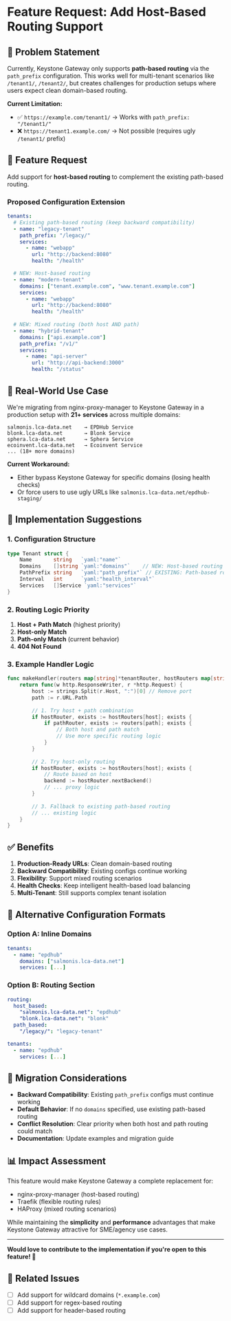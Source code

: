 # Feature Request: Add Host-Based Routing Support

## 🎯 **Problem Statement**

Currently, Keystone Gateway only supports **path-based routing** via the `path_prefix` configuration. This works well for multi-tenant scenarios like `/tenant1/`, `/tenant2/`, but creates challenges for production setups where users expect clean domain-based routing.

**Current Limitation:**
- ✅ `https://example.com/tenant1/` → Works with `path_prefix: "/tenant1/"`
- ❌ `https://tenant1.example.com/` → Not possible (requires ugly `/tenant1/` prefix)

## 🚀 **Feature Request**

Add support for **host-based routing** to complement the existing path-based routing.

### **Proposed Configuration Extension**

```yaml
tenants:
  # Existing path-based routing (keep backward compatibility)
  - name: "legacy-tenant"
    path_prefix: "/legacy/"
    services:
      - name: "webapp"
        url: "http://backend:8080"
        health: "/health"

  # NEW: Host-based routing  
  - name: "modern-tenant"
    domains: ["tenant.example.com", "www.tenant.example.com"]
    services:
      - name: "webapp"
        url: "http://backend:8080"
        health: "/health"
        
  # NEW: Mixed routing (both host AND path)
  - name: "hybrid-tenant"
    domains: ["api.example.com"]
    path_prefix: "/v1/"
    services:
      - name: "api-server"
        url: "http://api-backend:3000"
        health: "/status"
```

## 💼 **Real-World Use Case**

We're migrating from nginx-proxy-manager to Keystone Gateway in a production setup with **21+ services** across multiple domains:

```
salmonis.lca-data.net    → EPDHub Service
blonk.lca-data.net       → Blonk Service  
sphera.lca-data.net      → Sphera Service
ecoinvent.lca-data.net   → Ecoinvent Service
... (18+ more domains)
```

**Current Workaround:**
- Either bypass Keystone Gateway for specific domains (losing health checks)
- Or force users to use ugly URLs like `salmonis.lca-data.net/epdhub-staging/`

## 🔧 **Implementation Suggestions**

### **1. Configuration Structure**
```go
type Tenant struct {
    Name       string   `yaml:"name"`
    Domains    []string `yaml:"domains"`    // NEW: Host-based routing
    PathPrefix string   `yaml:"path_prefix"` // EXISTING: Path-based routing  
    Interval   int      `yaml:"health_interval"`
    Services   []Service `yaml:"services"`
}
```

### **2. Routing Logic Priority**
1. **Host + Path Match** (highest priority)
2. **Host-only Match** 
3. **Path-only Match** (current behavior)
4. **404 Not Found**

### **3. Example Handler Logic**
```go
func makeHandler(routers map[string]*tenantRouter, hostRouters map[string]*tenantRouter) http.HandlerFunc {
    return func(w http.ResponseWriter, r *http.Request) {
        host := strings.Split(r.Host, ":")[0] // Remove port
        path := r.URL.Path
        
        // 1. Try host + path combination
        if hostRouter, exists := hostRouters[host]; exists {
            if pathRouter, exists := routers[path]; exists {
                // Both host and path match
                // Use more specific routing logic
            }
        }
        
        // 2. Try host-only routing
        if hostRouter, exists := hostRouters[host]; exists {
            // Route based on host
            backend := hostRouter.nextBackend()
            // ... proxy logic
        }
        
        // 3. Fallback to existing path-based routing
        // ... existing logic
    }
}
```

## ✅ **Benefits**

1. **Production-Ready URLs**: Clean domain-based routing
2. **Backward Compatibility**: Existing configs continue working
3. **Flexibility**: Support mixed routing scenarios
4. **Health Checks**: Keep intelligent health-based load balancing
5. **Multi-Tenant**: Still supports complex tenant isolation

## 🎨 **Alternative Configuration Formats**

### **Option A: Inline Domains**
```yaml
tenants:
  - name: "epdhub"
    domains: ["salmonis.lca-data.net"]
    services: [...]
```

### **Option B: Routing Section**
```yaml
routing:
  host_based:
    "salmonis.lca-data.net": "epdhub"
    "blonk.lca-data.net": "blonk"
  path_based:
    "/legacy/": "legacy-tenant"

tenants:
  - name: "epdhub"
    services: [...]
```

## 🚨 **Migration Considerations**

- **Backward Compatibility**: Existing `path_prefix` configs must continue working
- **Default Behavior**: If no `domains` specified, use existing path-based routing
- **Conflict Resolution**: Clear priority when both host and path routing could match
- **Documentation**: Update examples and migration guide

## 📊 **Impact Assessment**

This feature would make Keystone Gateway a complete replacement for:
- nginx-proxy-manager (host-based routing)
- Traefik (flexible routing rules)  
- HAProxy (mixed routing scenarios)

While maintaining the **simplicity** and **performance** advantages that make Keystone Gateway attractive for SME/agency use cases.

---

**Would love to contribute to the implementation if you're open to this feature! 🙌**

## 🔗 **Related Issues**
- [ ] Add support for wildcard domains (`*.example.com`)
- [ ] Add support for regex-based routing
- [ ] Add support for header-based routing
